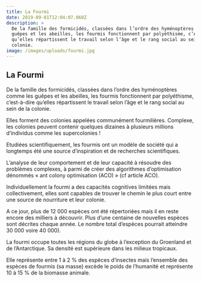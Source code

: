 ```yaml
---
title: La Fourmi
date: 2019-09-01T12:04:07.060Z
description: >
  De la famille des formicidés, classées dans l’ordre des hyménoptères comme les
  guêpes et les abeilles, les fourmis fonctionnent par polyéthisme, c’est-à-dire
  qu’elles répartissent le travail selon l’âge et le rang social au sein de la
  colonie.
image: /images/uploads/fourmi.jpg
---
```

## **La Fourmi**

De la famille des formicidés, classées dans l’ordre des hyménoptères comme les guêpes et les abeilles, les fourmis fonctionnent par polyéthisme, c’est-à-dire qu’elles répartissent le travail selon l’âge et le rang social au sein de la colonie.

Elles forment des colonies appelées communément fourmilières. Complexe, les colonies peuvent contenir quelques dizaines à plusieurs millions d’individus comme les supercolonies !

Etudiées scientifiquement, les fourmis ont un modèle de société qui a longtemps été une source d’inspiration et de recherches scientifiques.

L’analyse de leur comportement et de leur capacité à résoudre des problèmes complexes, à parmi de créer des algorithmes d’optimisation dénommés « ant colony optimisation (ACO) » (cf article ACO).

Individuellement la fourmi a des capacités cognitives limitées mais collectivement, elles sont capables de trouver le chemin le plus court entre une source de nourriture et leur colonie.

A ce jour, plus de 12 000 espèces ont été répertoriées mais il en reste encore des milliers à découvrir. Plus d’une centaine de nouvelles espèces sont décrites chaque année. Le nombre total d’espèces pourrait atteindre 30 000 voire 40 000).

La fourmi occupe toutes les régions du globe à l’exception du Groenland et de l’Antarctique. Sa densité est supérieure dans les milieux tropicaux.

Elle représente entre 1 à 2 % des espèces d’insectes mais l’ensemble des espèces de fourmis (sa masse) excède le poids de l’humanité et représente 10 à 15 % de la biomasse animale.
